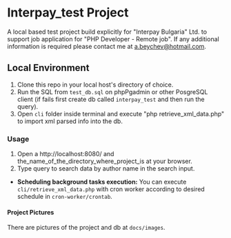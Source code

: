 # Interpay_test Project
A local based test project build explicitly for "Interpay Bulgaria" Ltd. to support job application for "PHP Developer - Remote job".
If any additional information is required please contact me at a.beychev@hotmail.com.

## Local Environment
1. Clone this repo in your local host's directory of choice.
2. Run the SQL from `test_db.sql` on phpPgadmin or other PosgreSQL client (if fails first create db called `interpay_test` and then run the query).
3. Open `cli` folder inside terminal  and execute "php retrieve_xml_data.php" to import xml parsed info into the db.
### Usage
1. Open a http://localhost:8080/ and the_name_of_the_directory_where_project_is at your browser.
2. Type query to search data by author name in the search input.


 * **Scheduling background tasks execution:**
 You can execute `cli/retrieve_xml_data.php` with cron worker according to  desired schedule in `cron-worker/crontab`.


#### Project Pictures
There are pictures of the project and db  at `docs/images`.
